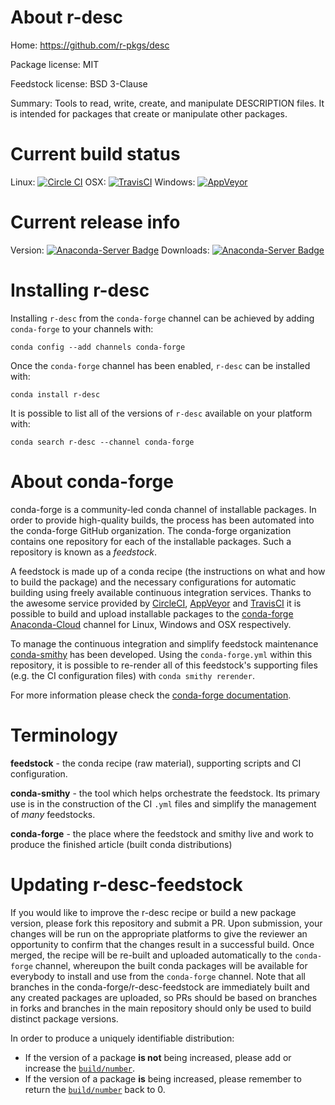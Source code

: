 About r-desc
============

Home: https://github.com/r-pkgs/desc

Package license: MIT

Feedstock license: BSD 3-Clause

Summary: Tools to read, write, create, and manipulate DESCRIPTION files. It is intended for packages that create or manipulate other packages.



Current build status
====================

Linux: [![Circle CI](https://circleci.com/gh/conda-forge/r-desc-feedstock.svg?style=shield)](https://circleci.com/gh/conda-forge/r-desc-feedstock)
OSX: [![TravisCI](https://travis-ci.org/conda-forge/r-desc-feedstock.svg?branch=master)](https://travis-ci.org/conda-forge/r-desc-feedstock)
Windows: [![AppVeyor](https://ci.appveyor.com/api/projects/status/github/conda-forge/r-desc-feedstock?svg=True)](https://ci.appveyor.com/project/conda-forge/r-desc-feedstock/branch/master)

Current release info
====================
Version: [![Anaconda-Server Badge](https://anaconda.org/conda-forge/r-desc/badges/version.svg)](https://anaconda.org/conda-forge/r-desc)
Downloads: [![Anaconda-Server Badge](https://anaconda.org/conda-forge/r-desc/badges/downloads.svg)](https://anaconda.org/conda-forge/r-desc)

Installing r-desc
=================

Installing `r-desc` from the `conda-forge` channel can be achieved by adding `conda-forge` to your channels with:

```
conda config --add channels conda-forge
```

Once the `conda-forge` channel has been enabled, `r-desc` can be installed with:

```
conda install r-desc
```

It is possible to list all of the versions of `r-desc` available on your platform with:

```
conda search r-desc --channel conda-forge
```


About conda-forge
=================

conda-forge is a community-led conda channel of installable packages.
In order to provide high-quality builds, the process has been automated into the
conda-forge GitHub organization. The conda-forge organization contains one repository
for each of the installable packages. Such a repository is known as a *feedstock*.

A feedstock is made up of a conda recipe (the instructions on what and how to build
the package) and the necessary configurations for automatic building using freely
available continuous integration services. Thanks to the awesome service provided by
[CircleCI](https://circleci.com/), [AppVeyor](http://www.appveyor.com/)
and [TravisCI](https://travis-ci.org/) it is possible to build and upload installable
packages to the [conda-forge](https://anaconda.org/conda-forge)
[Anaconda-Cloud](http://docs.anaconda.org/) channel for Linux, Windows and OSX respectively.

To manage the continuous integration and simplify feedstock maintenance
[conda-smithy](http://github.com/conda-forge/conda-smithy) has been developed.
Using the ``conda-forge.yml`` within this repository, it is possible to re-render all of
this feedstock's supporting files (e.g. the CI configuration files) with ``conda smithy rerender``.

For more information please check the [conda-forge documentation](https://conda-forge.org/docs/).

Terminology
===========

**feedstock** - the conda recipe (raw material), supporting scripts and CI configuration.

**conda-smithy** - the tool which helps orchestrate the feedstock.
                   Its primary use is in the construction of the CI ``.yml`` files
                   and simplify the management of *many* feedstocks.

**conda-forge** - the place where the feedstock and smithy live and work to
                  produce the finished article (built conda distributions)


Updating r-desc-feedstock
=========================

If you would like to improve the r-desc recipe or build a new
package version, please fork this repository and submit a PR. Upon submission,
your changes will be run on the appropriate platforms to give the reviewer an
opportunity to confirm that the changes result in a successful build. Once
merged, the recipe will be re-built and uploaded automatically to the
`conda-forge` channel, whereupon the built conda packages will be available for
everybody to install and use from the `conda-forge` channel.
Note that all branches in the conda-forge/r-desc-feedstock are
immediately built and any created packages are uploaded, so PRs should be based
on branches in forks and branches in the main repository should only be used to
build distinct package versions.

In order to produce a uniquely identifiable distribution:
 * If the version of a package **is not** being increased, please add or increase
   the [``build/number``](http://conda.pydata.org/docs/building/meta-yaml.html#build-number-and-string).
 * If the version of a package **is** being increased, please remember to return
   the [``build/number``](http://conda.pydata.org/docs/building/meta-yaml.html#build-number-and-string)
   back to 0.